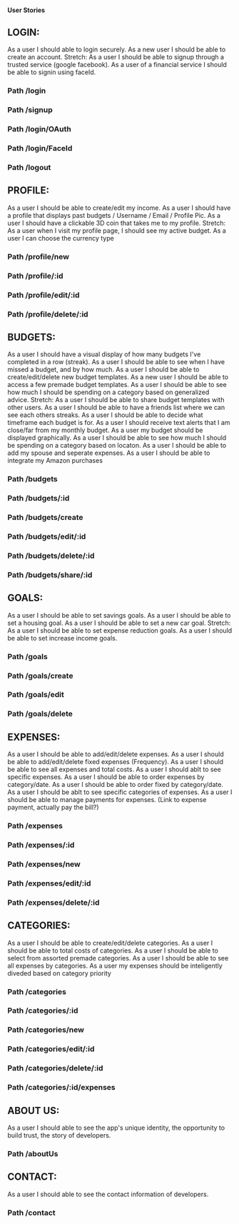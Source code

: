 #### User Stories ####

## LOGIN:
As a user I should able to login securely.
As a new user I should be able to create an account.
Stretch:
As a user I should be able to signup through a trusted service (google facebook).
As a user of a financial service I should be able to signin using faceId.

### Path /login
### Path /signup
### Path /login/OAuth
### Path /login/FaceId
### Path /logout

## PROFILE:
As a user I should be able to create/edit my income.
As a user I should have a profile that displays past budgets / Username / Email / Profile Pic.
As a user I should have a clickable 3D coin that takes me to my profile.
Stretch:
As a user when I visit my profile page, I should see my active budget.
As a user I can choose the currency type

### Path /profile/new
### Path /profile/:id
### Path /profile/edit/:id
### Path /profile/delete/:id


## BUDGETS:
As a user I should have a visual display of how many budgets I've completed in a row (streak).
As a user I should be able to see when I have missed a budget, and by how much.
As a user I should be able to create/edit/delete new budget templates.
As a new user I should be able to access a few premade budget templates.
As a user I should be able to see how much I should be spending on a category based on generalized advice. 
Stretch:
As a user I should be able to share budget templates with other users.
As a user I should be able to have a friends list where we can see each others streaks.
As a user I should be able to decide what timeframe each budget is for. 
As a user I should receive text alerts that I am close/far from my monthly budget. 
As a user my budget should be displayed graphically.
As a user I should be able to see how much I should be spending on a category based on locaton.
As a user I should be able to add my spouse and seperate expenses. 
As a user I should be able to integrate my Amazon purchases
### Path /budgets
### Path /budgets/:id
### Path /budgets/create
### Path /budgets/edit/:id
### Path /budgets/delete/:id
### Path /budgets/share/:id

## GOALS:
As a user I should be able to set savings goals.
As a user I should be able to set a housing goal.
As a user I should be able to set a new car goal.
Stretch:
As a user I should be able to set expense reduction goals.
As a user I should be able to set increase income goals.

### Path /goals
### Path /goals/create
### Path /goals/edit
### Path /goals/delete

## EXPENSES:
As a user I should be able to add/edit/delete expenses.
As a user I should be able to add/edit/delete fixed expenses (Frequency).
As a user I should be able to see all expenses and total costs.
As a user I should ablt to see specific expenses.
As a user I should be able to order expenses by category/date.
As a user I should be able to order fixed by category/date.
As a user I should be ablt to see specific categories of expenses.
As a user I should be able to manage payments for expenses. (Link to expense payment, actually pay the bill?)


### Path /expenses
### Path /expenses/:id
### Path /expenses/new
### Path /expenses/edit/:id
### Path /expenses/delete/:id

## CATEGORIES:
As a user I should be able to create/edit/delete categories.
As a user I should be able to total costs of categories.
As a user I should be able to select from assorted premade categories.
As a user I should be able to see all expenses by categories.
As a user my expenses should be inteligently diveded based on category priority

### Path /categories
### Path /categories/:id
### Path /categories/new
### Path /categories/edit/:id
### Path /categories/delete/:id
### Path /categories/:id/expenses


## ABOUT US:
As a user I should able to see the app's unique identity, the opportunity to build trust, the story of developers.

### Path /aboutUs

## CONTACT:
As a user I should able to see the contact information of developers.

### Path /contact
